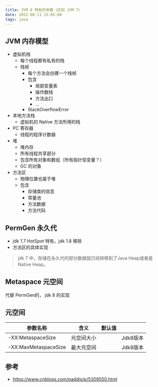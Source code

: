 ```yaml
---
title: JVM 8 特有的参数（区别 JVM 7）
date: 2022-08-11 15:05:00
tags: java
---
```




## JVM 内存模型

- 虚拟机栈
  - 每个线程都有私有的栈
  - 栈帧
    - 每个方法会创建一个栈帧
    - 包含
      - 局部变量表
      - 操作数栈
      - 方法出口
      - ...
    - StackOverflowError
- 本地方法栈
  - 虚拟机的 Native 方法所用的栈
- PC 寄存器
  - 线程的程序计数器
- 堆
  - 堆内存
  - 所有线程共享部分
  - 包含所有对象和数组（所有指针型变量？）
  - GC 的对象
- 方法区
  - 物理位置也属于堆
  - 包含
    - 存储类的信息
    - 常量池
    - 方法数据
    - 方法代码



## PermGen 永久代

- jdk 1.7 HotSpot 特有，jdk 1.8 移除
- 方法区的具体实现



> jdk 7 中，存储在永久代的部分数据就已经转移到了Java Heap或者是 Native Heap。

## Metaspace 元空间

代替 PermGen的， jdk 8 的实现



## 元空间

| 参数名称             | 含义       | 默认值 |          |
| -------------------- | ---------- | ------ | -------- |
| -XX:MetaspaceSize    | 元空间大小 |        | Jdk8版本 |
| -XX:MaxMetaspaceSize | 最大元空间 |        | Jdk8版本 |







## 参考

- https://www.cnblogs.com/paddix/p/5309550.html